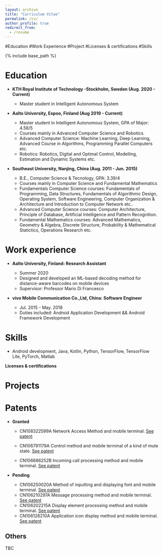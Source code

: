 ```yaml
---
layout: archive
title: "Curriculum Vitae"
permalink: /cv/
author_profile: true
redirect_from:
  - /resume
---
```


#Education
#Work Experience
#Project
#Licenses & certifications
#Skills

{% include base_path %}


**Education**
======
 * **KTH Royal Institute of Technology
 -Stockholm, Sweden (Aug. 2020 - Current)**
	* Master student in Intelligent Autonomous System
	
* **Aalto University, Espoo, Finland (Aug 2019 - Current)**
	* Master student in Intelligent Autonomous System, GPA of Major: 4.58/5
	* Courses mainly in Advanced Computer Science and Robotics.
	* Advanced Computer Science: Machine Learning, Deep Learning, Advanced Course in Algorithms, Programming Parallel Computers etc.
	* Robotics: Robotics, Digital and Optimal Control, Modelling, Estimation and Dynamic Systems etc.
*  **Southeast University, Nanjing, China (Aug. 2011 - Jun. 2015)**
	* B.E., Computer Science & Tecnology, GPA: 3.39/4
	* Courses mainly in Computer Science and Fundamental Mathematics
	* Fundamentals Computer Science courses: Fundamentals of Programming, Data Structures, Fundamentals of Algorithmic Design, Operating System, Software Engineering, Computer Organization & Architecture and Introduction to Computer Network etc..
	* Advanced Computer Science courses: Computer Architecture, Principle of Database, Artificial Intelligence and Pattern Recognition. 
	* Fundamental Mathematics courses: Advanced Mathematics, Geometry & Algebra, Discrete Structure, Probability & Mathematical Statictics, Operations Research etc.
	
**Work experience**
======
* **Aalto University, Finland: Research Assistant**
  * Summer 2020
  * Designed and developed an ML-based decoding method for distance-aware barcodes on mobile devices
  * Supervisor: Professor Mario Di Francesco

* **vivo Mobile Communication Co.,Ltd, China: Software Engineer**
  * Jul. 2015 - May. 2018
  * Duties included: Android Application Development && Android Framework Development
  
**Skills**
======
* Android development, Java, Kotlin, Python, TensorFlow, TensorFlow Lite, PyTorch, Matlab

**Licenses & certifications**


**Projects**
======

**Patents**
======

* **Granted**
	*  CN108322599A Network Access Method and mobile terminal. [See patent](https://worldwide.espacenet.com/patent/search/family/062887370/publication/CN108322599A?q=CN108322599A&called_by=epo.org)

	* CN106791179A Control method and mobile terminal of a kind of mute state. [See patent](https://worldwide.espacenet.com/patent/search/family/058944602/publication/CN106791179A?q=CN106791179A&called_by=epo.org)
  	
	* CN106686252B Incoming call processing method and mobile terminal. [See patent](https://worldwide.espacenet.com/patent/search/family/058861401/publication/CN106686252A?q=CN106686252B&called_by=epo.org)
  
* **Pending**
	
	*  CN106250020A Method of inputting and displaying font and mobile terminal. [See patent](https://worldwide.espacenet.com/patent/search/family/057605775/publication/CN106250020A?q=CN106250020A&called_by=epo.org)
	*  CN106210297A Message processing method and mobile terminal. [See patent](https://worldwide.espacenet.com/patent/search/family/057464995/publication/CN106210297A?q=CN106210297A&called_by=epo.org)
	*  CN106202215A Display element processing method and mobile terminal. [See patent](https://worldwide.espacenet.com/patent/search/family/057461724/publication/CN106202215A?q=CN106202215A&called_by=epo.org)
	*  CN106126210A Application icon display method and mobile terminal. [See patent](https://worldwide.espacenet.com/patent/search/family/057470678/publication/CN106126210A?q=CN106126210A&called_by=epo.org)
  
Others
------
TBC
